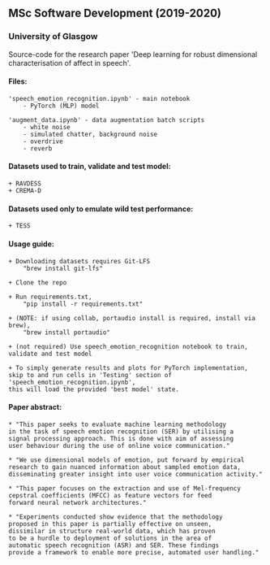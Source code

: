 ## MSc Software Development (2019-2020) 
### University of Glasgow

Source-code for the research paper 'Deep learning for robust dimensional characterisation of affect in speech'.

#### Files:
	'speech_emotion_recognition.ipynb' - main notebook
		- PyTorch (MLP) model

	'augment_data.ipynb' - data augmentation batch scripts
		- white noise
		- simulated chatter, background noise
		- overdrive
		- reverb

#### Datasets used to train, validate and test model:
	+ RAVDESS
	+ CREMA-D

#### Datasets used only to emulate wild test performance:
	+ TESS

#### Usage guide:
	+ Downloading datasets requires Git-LFS
		"brew install git-lfs"

	+ Clone the repo

	+ Run requirements.txt,
		"pip install -r requirements.txt"

	+ (NOTE: if using collab, portaudio install is required, install via brew),
		"brew install portaudio"

	+ (not required) Use speech_emotion_recognition notebook to train, validate and test model

	+ To simply generate results and plots for PyTorch implementation, 
	skip to and run cells in 'Testing' section of 'speech_emotion_recognition.ipynb', 
	this will load the provided 'best model' state.

#### Paper abstract:
	* "This paper seeks to evaluate machine learning methodology 
	in the task of speech emotion recognition (SER) by utilising a 
	signal processing approach. This is done with aim of assessing
	user behaviour during the use of online voice communication."

	* "We use dimensional models of emotion, put forward by empirical
	research to gain nuanced information about sampled emotion data,
	disseminating greater insight into user voice communication activity."

	* "This paper focuses on the extraction and use of Mel-frequency 
	cepstral coefficients (MFCC) as feature vectors for feed 
	forward neural network architectures." 

	* "Experiments conducted show evidence that the methodology 
	proposed in this paper is partially effective on unseen, 
	dissimilar in structure real-world data, which has proven 
	to be a hurdle to deployment of solutions in the area of 
	automatic speech recognition (ASR) and SER. These findings 
	provide a framework to enable more precise, automated user handling."
